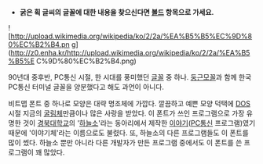   * **굵은 획 글씨의 글꼴에 대한 내용을 찾으신다면 [볼드](%EB%B3%BC%EB%93%9C.md) 항목으로 가세요.**  

![http://upload.wikimedia.org/wikipedia/ko/2/2a/%EA%B5%B5%EC%9D%80%EC%B2%B4.pn
g](http://z0.enha.kr/http://upload.wikimedia.org/wikipedia/ko/2/2a/%EA%B5%B5%E
C%9D%80%EC%B2%B4.png)

90년대 중후반, PC통신 시절, 한 시대를 풍미했던 [글꼴](%EA%B8%80%EA%BC%B4.md) 중 하나.
[둥근모꼴](%EB%91%A5%EA%B7%BC%EB%AA%A8%EA%BC%B4.md)과 함께 한국 PC통신 터미널 글꼴을 양분했다고
해도 과언이 아니다.

비트맵 폰트 중 하나로 모양은 대략 명조체에 가깝다. 깔끔하고 예쁜 모양 덕택에 [DOS](DOS.md)시절 지금의
[굴림체](%EA%B5%B4%EB%A6%BC%EC%B2%B4.md)만큼이나 많은 사랑을 받았다. 이 폰트가 쓰인 프로그램으로 가장
유명한 것이 [경북대학교](%EA%B2%BD%EB%B6%81%EB%8C%80%ED%95%99%EA%B5%90.md)의
'[하늘소](%ED%95%98%EB%8A%98%EC%86%8C.md)'라는 동아리에서 제작한
[이야기](%EC%9D%B4%EC%95%BC%EA%B8%B0.md)([PC통신](PC%ED%86%B5%EC%8B%A0.md)
프로그램)였기 때문에 '이야기체'라는 이름으로도 불렸다. 또, 하늘소의 다른 프로그램들도 이 폰트를 많이 썼다. 하늘소 뿐만 아니라 다른
개발자가 만든 프로그램 중에서도 이 폰트를 쓴 프로그램이 꽤 많았다.

